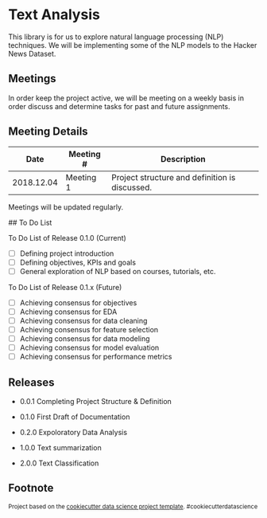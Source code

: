 # Text Analysis

This library is for us to explore natural language processing (NLP) techniques. We will be implementing some of the NLP models to the Hacker News Dataset.

## Meetings

In order keep the project active, we will be meeting on a weekly basis in order discuss and determine tasks for past and future assignments.

## Meeting Details

| Date | Meeting # | Description |
| --- | ----------- |  -------------------------------- |
| 2018.12.04 | Meeting 1 | Project structure and definition is discussed. |

Meetings will be updated regularly.

## To Do List

To Do List of Release 0.1.0 (Current)

- [ ] Defining project introduction
- [ ] Defining objectives, KPIs and goals
- [ ] General exploration of NLP based on courses, tutorials, etc.

To Do List of Release 0.1.x (Future)

- [ ] Achieving consensus for objectives
- [ ] Achieving consensus for EDA
- [ ] Achieving consensus for data cleaning
- [ ] Achieving consensus for feature selection
- [ ] Achieving consensus for data modeling
- [ ] Achieving consensus for model evaluation
- [ ] Achieving consensus for performance metrics

## Releases

- 0.0.1 Completing Project Structure & Definition
- 0.1.0 First Draft of Documentation
- 0.2.0 Expoloratory Data Analysis

- 1.0.0 Text summarization
- 2.0.0 Text Classification

## Footnote

<p><small>Project based on the <a target="_blank" href="https://drivendata.github.io/cookiecutter-data-science/">cookiecutter data science project template</a>. #cookiecutterdatascience</small></p>
